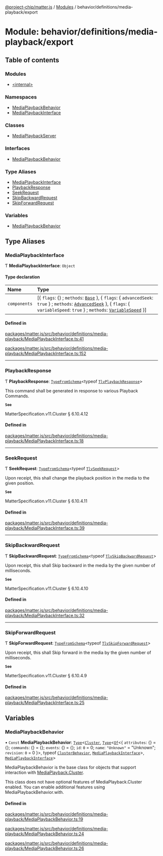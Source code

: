 [@project-chip/matter.js](../README.md) / [Modules](../modules.md) / behavior/definitions/media-playback/export

# Module: behavior/definitions/media-playback/export

## Table of contents

### Modules

- [\<internal\>](behavior_definitions_media_playback_export._internal_.md)

### Namespaces

- [MediaPlaybackBehavior](behavior_definitions_media_playback_export.MediaPlaybackBehavior.md)
- [MediaPlaybackInterface](behavior_definitions_media_playback_export.MediaPlaybackInterface.md)

### Classes

- [MediaPlaybackServer](../classes/behavior_definitions_media_playback_export.MediaPlaybackServer.md)

### Interfaces

- [MediaPlaybackBehavior](../interfaces/behavior_definitions_media_playback_export.MediaPlaybackBehavior-1.md)

### Type Aliases

- [MediaPlaybackInterface](behavior_definitions_media_playback_export.md#mediaplaybackinterface)
- [PlaybackResponse](behavior_definitions_media_playback_export.md#playbackresponse)
- [SeekRequest](behavior_definitions_media_playback_export.md#seekrequest)
- [SkipBackwardRequest](behavior_definitions_media_playback_export.md#skipbackwardrequest)
- [SkipForwardRequest](behavior_definitions_media_playback_export.md#skipforwardrequest)

### Variables

- [MediaPlaybackBehavior](behavior_definitions_media_playback_export.md#mediaplaybackbehavior)

## Type Aliases

### MediaPlaybackInterface

Ƭ **MediaPlaybackInterface**: `Object`

#### Type declaration

| Name | Type |
| :------ | :------ |
| `components` | [\{ `flags`: {} ; `methods`: [`Base`](../interfaces/behavior_definitions_media_playback_export.MediaPlaybackInterface.Base.md)  }, \{ `flags`: \{ `advancedSeek`: ``true``  } ; `methods`: [`AdvancedSeek`](../interfaces/behavior_definitions_media_playback_export.MediaPlaybackInterface.AdvancedSeek.md)  }, \{ `flags`: \{ `variableSpeed`: ``true``  } ; `methods`: [`VariableSpeed`](../interfaces/behavior_definitions_media_playback_export.MediaPlaybackInterface.VariableSpeed.md)  }] |

#### Defined in

[packages/matter.js/src/behavior/definitions/media-playback/MediaPlaybackInterface.ts:41](https://github.com/project-chip/matter.js/blob/0c058ae17fdba4c0b89b8b13c309011d51782299/packages/matter.js/src/behavior/definitions/media-playback/MediaPlaybackInterface.ts#L41)

[packages/matter.js/src/behavior/definitions/media-playback/MediaPlaybackInterface.ts:152](https://github.com/project-chip/matter.js/blob/0c058ae17fdba4c0b89b8b13c309011d51782299/packages/matter.js/src/behavior/definitions/media-playback/MediaPlaybackInterface.ts#L152)

___

### PlaybackResponse

Ƭ **PlaybackResponse**: [`TypeFromSchema`](tlv_export.md#typefromschema)\<typeof [`TlvPlaybackResponse`](cluster_export.MediaPlayback.md#tlvplaybackresponse)\>

This command shall be generated in response to various Playback Commands.

**`See`**

MatterSpecification.v11.Cluster § 6.10.4.12

#### Defined in

[packages/matter.js/src/behavior/definitions/media-playback/MediaPlaybackInterface.ts:18](https://github.com/project-chip/matter.js/blob/0c058ae17fdba4c0b89b8b13c309011d51782299/packages/matter.js/src/behavior/definitions/media-playback/MediaPlaybackInterface.ts#L18)

___

### SeekRequest

Ƭ **SeekRequest**: [`TypeFromSchema`](tlv_export.md#typefromschema)\<typeof [`TlvSeekRequest`](cluster_export.MediaPlayback.md#tlvseekrequest)\>

Upon receipt, this shall change the playback position in the media to the given position.

**`See`**

MatterSpecification.v11.Cluster § 6.10.4.11

#### Defined in

[packages/matter.js/src/behavior/definitions/media-playback/MediaPlaybackInterface.ts:39](https://github.com/project-chip/matter.js/blob/0c058ae17fdba4c0b89b8b13c309011d51782299/packages/matter.js/src/behavior/definitions/media-playback/MediaPlaybackInterface.ts#L39)

___

### SkipBackwardRequest

Ƭ **SkipBackwardRequest**: [`TypeFromSchema`](tlv_export.md#typefromschema)\<typeof [`TlvSkipBackwardRequest`](cluster_export.MediaPlayback.md#tlvskipbackwardrequest)\>

Upon receipt, this shall Skip backward in the media by the given number of milliseconds.

**`See`**

MatterSpecification.v11.Cluster § 6.10.4.10

#### Defined in

[packages/matter.js/src/behavior/definitions/media-playback/MediaPlaybackInterface.ts:32](https://github.com/project-chip/matter.js/blob/0c058ae17fdba4c0b89b8b13c309011d51782299/packages/matter.js/src/behavior/definitions/media-playback/MediaPlaybackInterface.ts#L32)

___

### SkipForwardRequest

Ƭ **SkipForwardRequest**: [`TypeFromSchema`](tlv_export.md#typefromschema)\<typeof [`TlvSkipForwardRequest`](cluster_export.MediaPlayback.md#tlvskipforwardrequest)\>

Upon receipt, this shall Skip forward in the media by the given number of milliseconds.

**`See`**

MatterSpecification.v11.Cluster § 6.10.4.9

#### Defined in

[packages/matter.js/src/behavior/definitions/media-playback/MediaPlaybackInterface.ts:25](https://github.com/project-chip/matter.js/blob/0c058ae17fdba4c0b89b8b13c309011d51782299/packages/matter.js/src/behavior/definitions/media-playback/MediaPlaybackInterface.ts#L25)

## Variables

### MediaPlaybackBehavior

• `Const` **MediaPlaybackBehavior**: [`Type`](../interfaces/behavior_cluster_export.ClusterBehavior.Type.md)\<[`Cluster`](../interfaces/cluster_export.MediaPlayback.Cluster.md), [`Type`](../interfaces/behavior_cluster_export.ClusterBehavior.Type.md)\<[`Of`](../interfaces/cluster_export.ClusterType.Of.md)\<\{ `attributes`: {} = \{}; `commands`: {} = \{}; `events`: {} = \{}; `id`: ``0`` = 0; `name`: ``"Unknown"`` = "Unknown"; `revision`: ``0`` = 0 }\>, typeof [`ClusterBehavior`](behavior_cluster_export.ClusterBehavior.md), [`MediaPlaybackInterface`](behavior_definitions_media_playback_export.md#mediaplaybackinterface)\>, [`MediaPlaybackInterface`](behavior_definitions_media_playback_export.md#mediaplaybackinterface)\>

MediaPlaybackBehavior is the base class for objects that support interaction with [MediaPlayback.Cluster](cluster_export.MediaPlayback.md#cluster).

This class does not have optional features of MediaPlayback.Cluster enabled. You can enable additional features
using MediaPlaybackBehavior.with.

#### Defined in

[packages/matter.js/src/behavior/definitions/media-playback/MediaPlaybackBehavior.ts:19](https://github.com/project-chip/matter.js/blob/0c058ae17fdba4c0b89b8b13c309011d51782299/packages/matter.js/src/behavior/definitions/media-playback/MediaPlaybackBehavior.ts#L19)

[packages/matter.js/src/behavior/definitions/media-playback/MediaPlaybackBehavior.ts:24](https://github.com/project-chip/matter.js/blob/0c058ae17fdba4c0b89b8b13c309011d51782299/packages/matter.js/src/behavior/definitions/media-playback/MediaPlaybackBehavior.ts#L24)

[packages/matter.js/src/behavior/definitions/media-playback/MediaPlaybackBehavior.ts:26](https://github.com/project-chip/matter.js/blob/0c058ae17fdba4c0b89b8b13c309011d51782299/packages/matter.js/src/behavior/definitions/media-playback/MediaPlaybackBehavior.ts#L26)

